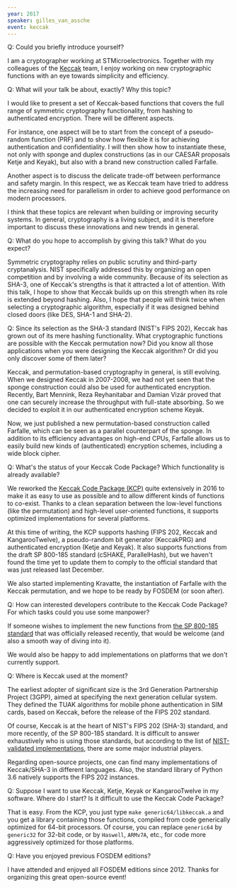 ```yaml
---
year: 2017
speaker: gilles_van_assche 
event: keccak
---
```


Q: Could you briefly introduce yourself?

I am a cryptographer working at STMicroelectronics. Together with my
colleagues of the [Keccak](http://keccak.noekeon.org/) team, I enjoy working on new cryptographic
functions with an eye towards simplicity and efficiency.

Q: What will your talk be about, exactly? Why this topic?

I would like to present a set of Keccak-based functions that covers the
full range of symmetric cryptography functionality, from hashing to
authenticated encryption. There will be different aspects.

For instance, one aspect will be to start from the concept of a
pseudo-random function (PRF) and to show how flexible it is for
achieving authentication and confidentiality. I will then show how to
instantiate these, not only with sponge and duplex constructions (as in
our CAESAR proposals Ketje and Keyak), but also with a brand new
construction called Farfalle.

Another aspect is to discuss the delicate trade-off between performance
and safety margin. In this respect, we as Keccak team have tried to
address the increasing need for parallelism in order to achieve good
performance on modern processors.

I think that these topics are relevant when building or improving
security systems. In general, cryptography is a living subject, and it
is therefore important to discuss these innovations and new trends in
general.

Q: What do you hope to accomplish by giving this talk? What do you expect?

Symmetric cryptography relies on public scrutiny and third-party
cryptanalysis. NIST specifically addressed this by organizing an open
competition and by involving a wide community. Because of its selection
as SHA-3, one of Keccak's strengths is that it attracted a lot of
attention. With this talk, I hope to show that Keccak builds up on this
strength when its role is extended beyond hashing. Also, I hope that
people will think twice when selecting a cryptographic algorithm,
especially if it was designed behind closed doors (like DES, SHA-1 and
SHA-2).

Q: Since its selection as the SHA-3 standard (NIST's FIPS 202), Keccak has grown out of
its mere hashing functionality. What cryptographic functions are
possible with the Keccak permutation now? Did you know all those
applications when you were designing the Keccak algorithm? Or did you
only discover some of them later?

Keccak, and permutation-based cryptography in general, is still
evolving. When we designed Keccak in 2007-2008, we had not yet seen that
the sponge construction could also be used for authenticated encryption.
Recently, Bart Mennink, Reza Reyhanitabar and Damian Vizár proved that
one can securely increase the throughput with full-state absorbing. So
we decided to exploit it in our authenticated encryption scheme Keyak.

Now, we just published a new permutation-based construction called
Farfalle, which can be seen as a parallel counterpart of the sponge. In
addition to its efficiency advantages on high-end CPUs, Farfalle allows
us to easily build new kinds of (authenticated) encryption schemes,
including a wide block cipher.

Q: What's the status of your Keccak Code Package? Which functionality
is already available?

We reworked the [Keccak Code Package (KCP)](https://github.com/gvanas/KeccakCodePackage) quite extensively in 2016 to
make it as easy to use as possible and to allow different kinds of
functions to co-exist. Thanks to a clean separation between the
low-level functions (like the permutation) and high-level user-oriented
functions, it supports optimized implementations for several platforms.

At this time of writing, the KCP supports hashing (FIPS 202, Keccak and
KangarooTwelve), a pseudo-random bit generator (KeccakPRG) and
authenticated encryption (Ketje and Keyak). It also supports functions
from the draft SP 800-185 standard (cSHAKE, ParallelHash), but we
haven't found the time yet to update them to comply to the official
standard that was just released last December.

We also started implementing Kravatte, the instantiation of Farfalle
with the Keccak permutation, and we hope to be ready by FOSDEM (or soon
after).

Q: How can interested developers contribute to the Keccak Code Package?
For which tasks could you use some manpower?

If someone wishes to implement the new functions from [the SP 800-185
standard](http://keccak.noekeon.org/sp_800_185.html) that was officially
released recently, that would be welcome (and also a smooth way of
diving into it).

We would also be happy to add implementations on platforms that we don't
currently support.

Q: Where is Keccak used at the moment?

The earliest adopter of significant size is the 3rd Generation
Partnership Project (3GPP), aimed at specifying the next generation
cellular system. They defined the TUAK algorithms for mobile phone
authentication in SIM cards, based on Keccak, before the release of the
FIPS 202 standard.

Of course, Keccak is at the heart of NIST's FIPS 202 (SHA-3) standard,
and more recently, of the SP 800-185 standard. It is difficult to answer
exhaustively who is using those standards, but according to the list of
[NIST-validated
implementations](http://csrc.nist.gov/groups/STM/cavp/documents/sha3/sha3val.html),
there are some major industrial players.

Regarding open-source projects, one can find many implementations of
Keccak/SHA-3 in different languages. Also, the standard library of
Python 3.6 natively supports the FIPS 202 instances.

Q: Suppose I want to use Keccak, Ketje, Keyak or KangarooTwelve in my
software. Where do I start? Is it difficult to use the Keccak Code Package?

That is easy. From the KCP, you just type `make generic64/libkeccak.a`
and you get a library containing those functions, compiled from code
generically optimized for 64-bit processors. Of course, you can replace
`generic64` by `generic32` for 32-bit code, or by `Haswell`, `ARMv7A`,
etc., for code more aggressively optimized for those platforms.

Q: Have you enjoyed previous FOSDEM editions?

I have attended and enjoyed all FOSDEM editions since 2012. Thanks for
organizing this great open-source event!
